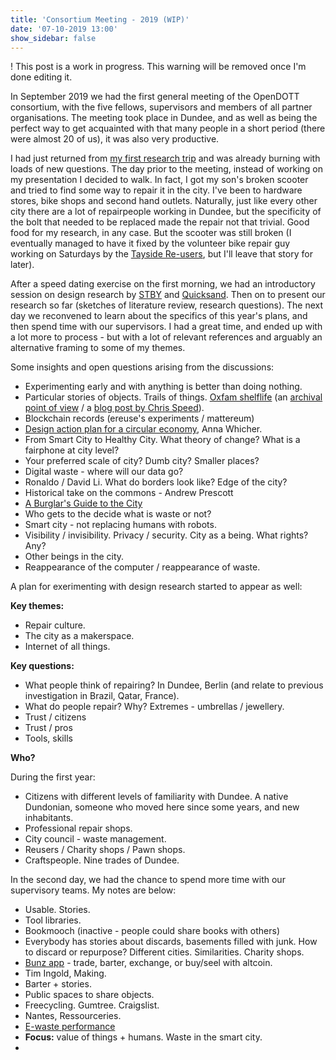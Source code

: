 ```yaml
---
title: 'Consortium Meeting - 2019 (WIP)'
date: '07-10-2019 13:00'
show_sidebar: false
---
```


! This post is a work in progress. This warning will be removed once I'm done editing it.

In September 2019 we had the first general meeting of the OpenDOTT consortium, with the five 
fellows, supervisors and members of all partner organisations. The meeting took place in Dundee, 
and as well as being the perfect way to get acquainted with that many people in a short period 
(there were almost 20 of us), it was also very productive.

I had just returned from [my first research trip](../first-research-trip) and was already burning
with loads of new questions. The day prior to the meeting, instead of working on my presentation
I decided to walk. In fact, I got my son's broken scooter and tried to find some way to repair it
in the city. I've been to hardware stores, bike shops and second hand outlets. Naturally, just like 
every other city there are a lot of repairpeople working in Dundee, but the specificity of the bolt that
needed to be replaced made the repair not that trivial. Good food for my research, in any case. But
the scooter was still broken (I eventually managed to have it fixed by the volunteer bike repair guy
working on Saturdays by the [Tayside Re-users](http://taysidereusers.co.uk/), but I'll leave that story 
for later).

After a speed dating exercise on the first morning, we had an introductory session on design research
by [STBY](https://www.stby.eu/) and [Quicksand](http://quicksand.co.in/). Then on to present our
research so far (sketches of literature review, research questions). The next day we reconvened to
learn about the specifics of this year's plans, and then spend time with our supervisors. I had
a great time, and ended up with a lot more to process - but with a lot of relevant references and
arguably an alternative framing to some of my themes.

Some insights and open questions arising from the discussions:

- Experimenting early and with anything is better than doing nothing.
- Particular stories of objects. Trails of things. [Oxfam shelflife](https://www.bbc.co.uk/news/technology-17152221)
(an [archival point of view](http://www.archivalplatform.org/news/entry/Oxfam) / 
a [blog post by Chris Speed](https://chrisspeed.net/?p=773)).
- Blockchain records (ereuse's experiments / mattereum)
- [Design action plan for a circular economy](http://designforeurope.eu/news-opinion/creating-design-action-plan-circular-economy), Anna Whicher.
- From Smart City to Healthy City. What theory of change? What is a fairphone at city level?
- Your preferred scale of city? Dumb city? Smaller places?
- Digital waste - where will our data go?
- Ronaldo / David Li. What do borders look like? Edge of the city?
- Historical take on the commons - Andrew Prescott
- [A Burglar's Guide to the City](https://burglarsguide.com/)
- Who gets to the decide what is waste or not?
- Smart city - not replacing humans with robots.
- Visibility / invisibility. Privacy / security. City as a being. What rights? Any?
- Other beings in the city.
- Reappearance of the computer / reappearance of waste.

A plan for exerimenting with design research started to appear as well:

**Key themes:** 

- Repair culture.
- The city as a makerspace.
- Internet of all things.

**Key questions:**

- What people think of repairing? In Dundee, Berlin (and relate to previous investigation in Brazil, Qatar, France).
- What do people repair? Why? Extremes - umbrellas / jewellery.
- Trust / citizens
- Trust / pros
- Tools, skills

**Who?**

During the first year:

- Citizens with different levels of familiarity with Dundee. A native Dundonian, someone who moved here since some years, and new inhabitants.
- Professional repair shops.
- City council - waste management.
- Reusers / Charity shops / Pawn shops.
- Craftspeople. Nine trades of Dundee.

In the second day, we had the chance to spend more time with our supervisory teams. My notes are below:

- Usable. Stories.
- Tool libraries.
- Bookmooch (inactive - people could share books with others)
- Everybody has stories about discards, basements filled with junk. How to discard or repurpose? Different cities. Similarities. Charity shops. 
- [Bunz app](https://bunz.com/) - trade, barter, exchange, or buy/seel with altcoin.
- Tim Ingold, Making.
- Barter + stories.
- Public spaces to share objects.
- Freecycling. Gumtree. Craigslist.
- Nantes, Ressourceries.
- [E-waste performance](https://e-waste-performance.net)
- **Focus:** value of things + humans. Waste in the smart city.
- 